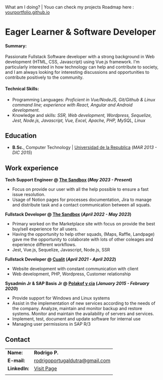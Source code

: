 What am I doing? | Youo can check my projects Roadmap here : [yourportfolio.github.io](https://yourportfolio.github.io)

# Eager Learner & Software Developer

#### Summary:
Passionate Fullstack Software developer with a strong background in Web development (HTML, CSS, Javascript) using Vue.js framework. I'm particularly interested in how technology can help and contribute to society, and I am always looking for interesting discussions and opportunities to contribute positively to the community.

#### Technical Skills:

- Programming Languages: _Proficient in Vue/NodeJS, Git/Github & Linux command line; experience with React, Angular and Android development._
- Knowledge and skills: _SSR, Web development, Wordpress, Sequelize, Jest, Node.js, Javascript, Vue, Excel, Apache, PHP, MySQL, Linux_

## Education 
- **B.Sc.**, Computer Technology | <a href="https://udelar.edu.uy/portal/" target="_blank">Universidad de la Republica</a> (_MAR 2013 - DIC 2015_)

## Work experience 
**Tech Support Engineer @ <a href="https://www.sandbox.game/en/" target="_blank">The Sandbox</a> (_May 2023 - Present_)**
- Focus on provide our user with all the help possible to ensure a fast issue resolution.
- Usage of Notion pages for processes documentation, Jira to manage and distribute task and a contact communication between all squats.
  
**Fullstack Developer @ <a href="https://www.sandbox.game/en/" target="_blank">The Sandbox</a> (_April 2022 - May 2023_)**
- Primary worked on the Marketplace site with focus on provide the best buy/sell experience for all users.
- Having the opportunity to help other squads, (Maps, Raffle, Landpage) gave me the opportunity to colaborate with lots of other coleages and experience different workflows.
- Jest, Vue.js, Sequelize, Javascript, Node.js, SSR
  
**Fullstack Developer @ <a href="https://www.sandbox.game/en/" target="_blank">Cualit</a> (_April 2021 - April 2022_)**
- Website development with constant communication with client
- Web development, PHP, Wordpress, Customer relationship
  
**Sysadmin Jr & SAP Basis Jr @ <a href="https://www.eldorado.com.uy/" target="_blank">Polakof y cia</a> (_January 2015 - February 2020_)**
- Provide support for Windows and Linux systems
- Assist in the implementation of new services according to the needs of the company. Analyze, maintain and monitor backup and restore systems. Monitor and maintain the availability of servers and services.
- Implement, test, document and update software for internal use
- Managing user permissions in SAP R/3

## Contact

|     |     |
|:----|:----|
| **Name:** | **Rodrigo P.** |
| **E-mail:** | <a href="mailto:rodrigoportugaldutra@gmail.com">rodrigoportugaldutra@gmail.com</a> |
| **LinkedIn:** | <a href="https://www.linkedin.com/in/rodrigo-portugal/" target="_blank">Visit Page</a> |
|     |     |
